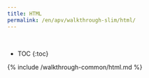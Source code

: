 ```yaml
---
title: HTML
permalink: /en/apv/walkthrough-slim/html/
---
```


<div class='common-part-info' title='This part is common to all walkthroughs'>&nbsp;</div>

* TOC
{:toc}

{% include /walkthrough-common/html.md %}
